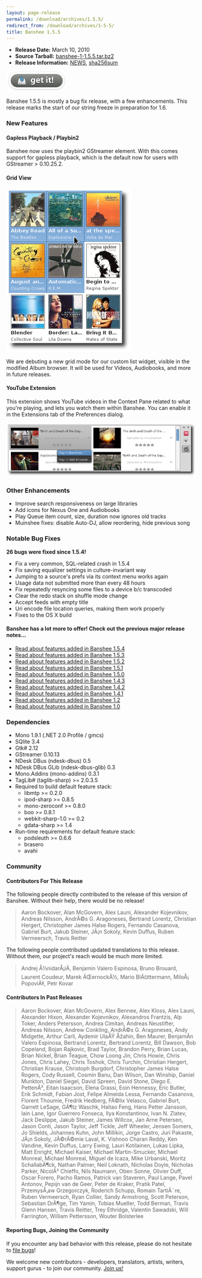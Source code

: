 ```yaml
---
layout: page-release
permalink: /download/archives/1.5.5/
redirect_from: /download/archives/1-5-5/
title: Banshee 1.5.5
---
```


  * **Release Date:** March 10, 2010
  * **Source Tarball:** [banshee-1-1.5.5.tar.bz2](http://download.banshee-project.org/banshee/stable/1.5.5/banshee-1-1.5.5.tar.bz2)
  * **Release Information:**
[NEWS](http://download.banshee-project.org/banshee/stable/1.5.5/banshee-1-1.5.5.news),
[sha256sum](http://download.banshee-project.org/banshee/stable/1.5.5/banshee-1-1.5.5.sha256sum)

[![Download Now](/images/download-button.png)](/download)

Banshee 1.5.5 is mostly a bug fix release, with a few enhancements.  This
release marks the start of our string freeze in preparation for 1.6.

### New Features

####  Gapless Playback / Playbin2

Banshee now uses the playbin2 GStreamer element.  With this comes
support for gapless playback, which is the default now for users
with GStreamer > 0.10.25.2.

####  Grid View

<div class="release-shot right"><img src="/images/shots/1.5.5/banshee-album-grid.png" alt="screenshot showing the album browser in grid mode"></div>

We are debuting a new grid mode for our custom list widget, visible
in the modified Album browser.  It will be used for Videos,
Audiobooks, and more in future releases.
<br clear="all">

####  YouTube Extension

This extension shows YouTube videos in the Context Pane related to
what you're playing, and lets you watch them within Banshee.  You
can enable it in the Extensions tab of the Preferences dialog.

<div class="release-shot right"><img src="/images/shots/1.5.5/banshee-youtube.png" alt="screenshot showing thumbnails of YouTube videos related to the playing song"></div>

### Other Enhancements

  * Improve search responsiveness on large libraries
  * Add icons for Nexus One and Audiobooks
  * Play Queue item count, size, duration now ignores old tracks
  * Muinshee fixes: disable Auto-DJ, allow reordering, hide previous song

### Notable Bug Fixes

**26 bugs were fixed since 1.5.4!**

  * Fix a very common, SQL-related crash in 1.5.4
  * Fix saving equalizer settings in culture-invariant way
  * Jumping to a source's prefs via its context menu works again
  * Usage data not submitted more than every 48 hours
  * Fix repeatedly resyncing some files to a device b/c transcoded
  * Clear the redo stack on shuffle mode change
  * Accept feeds with empty title
  * Uri encode file location queries, making them work properly
  * Fixes to the OS X build

#### Banshee has a lot more to offer! Check out the previous major release notes...

  * [Read about features added in Banshee 1.5.4](/download/archives/1.5.4)
  * [Read about features added in Banshee 1.5.3](/download/archives/1.5.3)
  * [Read about features added in Banshee 1.5.2](/download/archives/1.5.2)
  * [Read about features added in Banshee 1.5.1](/download/archives/1.5.1)
  * [Read about features added in Banshee 1.5.0](/download/archives/1.5.0)
  * [Read about features added in Banshee 1.4.3](/download/archives/1.4.3)
  * [Read about features added in Banshee 1.4.2](/download/archives/1.4.2)
  * [Read about features added in Banshee 1.4.1](/download/archives/1.4.1)
  * [Read about features added in Banshee 1.2](/download/archives/1.2.0)
  * [Read about features added in Banshee 1.0](/download/archives/1.0.0)

### Dependencies

  * Mono 1.9.1 (.NET 2.0 Profile / gmcs)
  * SQlite 3.4
  * Gtk# 2.12
  * GStreamer 0.10.13
  * NDesk DBus (ndesk-dbus) 0.5
  * NDesk DBus GLib (ndesk-dbus-glib) 0.3
  * Mono.Addins (mono-addins) 0.3.1
  * TagLib# (taglib-sharp) >= 2.0.3.5
  * Required to build default feature stack:
    * libmtp >= 0.2.0
    * ipod-sharp >= 0.8.5
    * mono-zeroconf >= 0.8.0
    * boo >= 0.8.1
    * webkit-sharp-1.0 >= 0.2
    * gdata-sharp >= 1.4
  * Run-time requirements for default feature stack:
    * podsleuth >= 0.6.6
    * brasero
    * avahi

### Community

#### Contributors For This Release

The following people directly contributed to the release of this version of Banshee. Without their help, there would be no release!

> Aaron Bockover, Alan McGovern, Alex Launi, Alexander Kojevnikov,
      Andreas Nilsson, AndrÃ©s G. Aragoneses, Bertrand Lorentz,
      Christian Hergert, Christopher James Halse Rogers, Fernando Casanova,
      Gabriel Burt, Jakub Steiner, JÃ¡n Sokoly, Kevin Duffus, Ruben Vermeersch,
      Travis Reitter

The following people contributed updated translations to this release.    Without them, our project's reach would be much more limited.

> Andrej Å½nidarÅ¡iÄ, Benjamin Valero Espinosa, Bruno Brouard,
      Laurent Coudeur, Marek ÄŒernockÃ½, Mario BlÃ¤ttermann, MiloÅ¡ PopoviÄ‡,
      Petr Kovar

#### Contributors In Past Releases

> Aaron Bockover, Alan McGovern, Alex Bennee, Alex Kloss, Alex Launi,
    Alexander Hixon, Alexander Kojevnikov, Alexandros Frantzis, Alp Toker,
    Anders Petersson, Andrea Cimitan, Andreas Neustifter, Andreas Nilsson,
    Andrew Conkling, AndrÃ©s G. Aragoneses, Andy Midgette, Arthur Carli,
    Aydemir UlaÅŸ Åžahin, Ben Maurer, BenjamÃ­n Valero Espinosa,
    Bertrand Lorentz, Bertrand Lorentz, Bill Dawson, Bob Copeland,
    Bojan Rajkovic, Brad Taylor, Brandon Perry, Brian Lucas, Brian Nickel,
    Brian Teague, Chow Loong Jin, Chris Howie, Chris Jones, Chris Lahey,
    Chris Toshok, Chris Turchin, Christian Hergert, Christian Krause,
    Christoph Burgdorf, Christopher James Halse Rogers, Cody Russell,
    Cosmin Banu, Dan Wilson, Dan Winship, Daniel Munkton, Daniel Siegel,
    David Spreen, David Stone, Diego E. PettenÃ², Eitan Isaacson, Elena Grassi,
    Eoin Hennessy, Eric Butler, Erik Schmidt, Fabian Jost,
    Felipe Almeida Lessa, Fernando Casanova, Florent Thoumie, Fredrik Hedberg,
    FÃ©lix Velasco, Gabriel Burt, Garrett LeSage, GÃ¶tz Waschk, Haitao Feng,
    Hans Petter Jansson, Iain Lane, Igor Guerrero Fonseca, Ilya Konstantinov,
    Ivan N. Zlatev, Jack Deslippe, Jakub Steiner, James Willcox,
    Jan Arne Petersen, Jason Conti, Jason Taylor, Jeff Tickle, Jeff Wheeler,
    Jensen Somers, Jo Shields, Johannes Kuhn, John Millikin, Jorge Castro,
    Juri Pakaste, JÃ¡n Sokoly, JÃ©rÃ©mie Laval, K. Vishnoo Charan Reddy,
    Ken Vandine, Kevin Duffus, Larry Ewing, Lauri Kotilainen, Lukas Lipka,
    Matt Enright, Michael Kaiser, Michael Martin-Smucker, Michael Monreal,
    Michael Monreal, Miguel de Icaza, Mike Urbanski, Moritz SchallabÃ¶ck,
    Nathan Palmer, Neil Loknath, Nicholas Doyle, Nicholas Parker,
    NicolÃ² Chieffo, Nils Naumann, Oben Sonne, Olivier Duff, Oscar Forero,
    Pacho Ramos, Patrick van Staveren, Paul Lange, Pavel Antonov,
    Pepijn van de Geer, Peter de Kraker, Pratik Patel, PrzemysÅ‚aw Grzegorczyk,
    Roderich Schupp, Romain TartiÃ¨re, Ruben Vermeersch, Ryan Collier,
    Sandy Armstrong, Scott Peterson, Sebastian DrÃ¶ge, Tim Yamin,
    Tobias Mueller, Todd Berman, Travis Glenn Hansen, Travis Reitter,
    Trey Ethridge, Valentin Sawadski, Will Farrington, William Pettersson,
    Wouter Bolsterlee

#### Reporting Bugs, Joining the Community

If you encounter any bad behavior with this release, please do not hesitate to [file bugs](/contribute/file-bugs/)!

We welcome new contributors - developers, translators, artists, writers, support gurus - to join our community.  [Join us!](/contribute)
